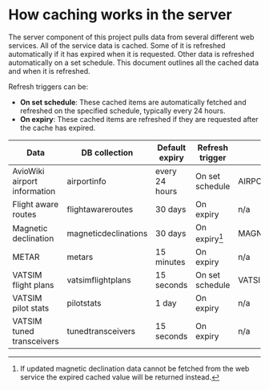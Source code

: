 # How caching works in the server

The server component of this project pulls data from several different web services. All
of the service data is cached. Some of it is refreshed automatically if it has expired
when it is requested. Other data is refreshed automatically on a set schedule. This document
outlines all the cached data and when it is refreshed.

Refresh triggers can be:

* **On set schedule**: These cached items are automatically fetched and refreshed on the specified schedule, typically every 24 hours.
* **On expiry**: These cached items are refreshed if they are requested after the cache has expired.

| Data                         | DB collection        | Default expiry | Refresh trigger | Environment variable              |
| ---------------------------- | -------------------- | -------------- | --------------- | --------------------------------- |
| AvioWiki airport information | airportinfo          | every 24 hours | On set schedule | AIRPORT_REFRESH_INTERVAL          |
| Flight aware routes          | flightawareroutes    | 30 days        | On expiry       | n/a                               |
| Magnetic declination         | magneticdeclinations | 30 days        | On expiry[^1]   | MAGNETIC_DECLINATION_CACHE_EXPIRY |
| METAR                        | metars               | 15 minutes     | On expiry       | n/a                               |
| VATSIM flight plans          | vatsimflightplans    | 15 seconds     | On set schedule | VATSIM_AUTO_UPDATE_INTERVAL       |
| VATSIM pilot stats           | pilotstats           | 1 day          | On expiry       | n/a                               |
| VATSIM tuned transceivers    | tunedtransceivers    | 15 seconds     | On expiry       | n/a                               |

[^1]: If updated magnetic declination data cannot be fetched from the web service the expired cached value will be returned instead.
